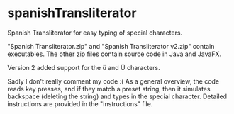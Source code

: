 # spanishTransliterator
Spanish Transliterator for easy typing of special characters.

"Spanish Transliterator.zip" and "Spanish Transliterator v2.zip" contain executables.
The other zip files contain source code in Java and JavaFX. 

Version 2 added support for the ü and Ü characters.

Sadly I don't really comment my code :(
As a general overview, the code reads key presses, and if they match a preset string, then it simulates backspace (deleting the string) and types in the special character.
Detailed instructions are provided in the "Instructions" file.

